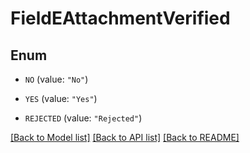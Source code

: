 # FieldEAttachmentVerified

## Enum


* `NO` (value: `"No"`)

* `YES` (value: `"Yes"`)

* `REJECTED` (value: `"Rejected"`)


[[Back to Model list]](../README.md#documentation-for-models) [[Back to API list]](../README.md#documentation-for-api-endpoints) [[Back to README]](../README.md)


